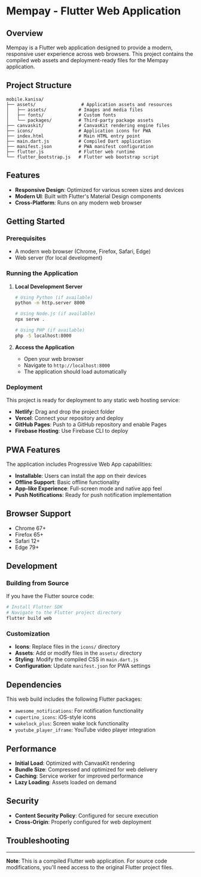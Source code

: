 # Mempay - Flutter Web Application

## Overview

Mempay is a Flutter web application designed to provide a modern, responsive user experience across web browsers. This project contains the compiled web assets and deployment-ready files for the Mempay application.

## Project Structure

```
mobile.kanisa/
├── assets/                 # Application assets and resources
│   ├── assets/            # Images and media files
│   ├── fonts/             # Custom fonts
│   └── packages/          # Third-party package assets
├── canvaskit/             # CanvasKit rendering engine files
├── icons/                 # Application icons for PWA
├── index.html             # Main HTML entry point
├── main.dart.js           # Compiled Dart application
├── manifest.json          # PWA manifest configuration
├── flutter.js             # Flutter web runtime
└── flutter_bootstrap.js   # Flutter web bootstrap script
```

## Features

- **Responsive Design**: Optimized for various screen sizes and devices
- **Modern UI**: Built with Flutter's Material Design components
- **Cross-Platform**: Runs on any modern web browser

## Getting Started

### Prerequisites

- A modern web browser (Chrome, Firefox, Safari, Edge)
- Web server (for local development)

### Running the Application

1. **Local Development Server**

   ```bash
   # Using Python (if available)
   python -m http.server 8000

   # Using Node.js (if available)
   npx serve .

   # Using PHP (if available)
   php -S localhost:8000
   ```

2. **Access the Application**
   - Open your web browser
   - Navigate to `http://localhost:8000`
   - The application should load automatically

### Deployment

This project is ready for deployment to any static web hosting service:

- **Netlify**: Drag and drop the project folder
- **Vercel**: Connect your repository and deploy
- **GitHub Pages**: Push to a GitHub repository and enable Pages
- **Firebase Hosting**: Use Firebase CLI to deploy

## PWA Features

The application includes Progressive Web App capabilities:

- **Installable**: Users can install the app on their devices
- **Offline Support**: Basic offline functionality
- **App-like Experience**: Full-screen mode and native app feel
- **Push Notifications**: Ready for push notification implementation

## Browser Support

- Chrome 67+
- Firefox 65+
- Safari 12+
- Edge 79+

## Development

### Building from Source

If you have the Flutter source code:

```bash
# Install Flutter SDK
# Navigate to the Flutter project directory
flutter build web
```

### Customization

- **Icons**: Replace files in the `icons/` directory
- **Assets**: Add or modify files in the `assets/` directory
- **Styling**: Modify the compiled CSS in `main.dart.js`
- **Configuration**: Update `manifest.json` for PWA settings

## Dependencies

This web build includes the following Flutter packages:

- `awesome_notifications`: For notification functionality
- `cupertino_icons`: iOS-style icons
- `wakelock_plus`: Screen wake lock functionality
- `youtube_player_iframe`: YouTube video player integration

## Performance

- **Initial Load**: Optimized with CanvasKit rendering
- **Bundle Size**: Compressed and optimized for web delivery
- **Caching**: Service worker for improved performance
- **Lazy Loading**: Assets loaded on demand

## Security

- **Content Security Policy**: Configured for secure execution
- **Cross-Origin**: Properly configured for web deployment

## Troubleshooting

---

**Note**: This is a compiled Flutter web application. For source code modifications, you'll need access to the original Flutter project files.

